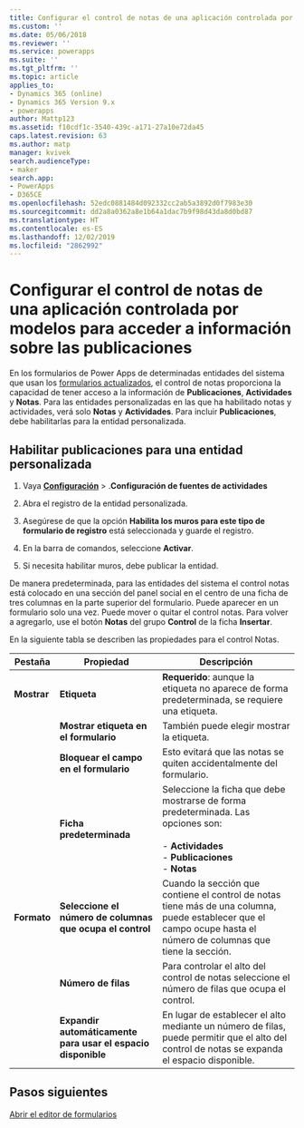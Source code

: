 ```yaml
---
title: Configurar el control de notas de una aplicación controlada por modelos para acceder a información sobre las publicaciones en Power Apps | MicrosoftDocs
ms.custom: ''
ms.date: 05/06/2018
ms.reviewer: ''
ms.service: powerapps
ms.suite: ''
ms.tgt_pltfrm: ''
ms.topic: article
applies_to:
- Dynamics 365 (online)
- Dynamics 365 Version 9.x
- powerapps
author: Mattp123
ms.assetid: f10cdf1c-3540-439c-a171-27a10e72da45
caps.latest.revision: 63
ms.author: matp
manager: kvivek
search.audienceType:
- maker
search.app:
- PowerApps
- D365CE
ms.openlocfilehash: 52edc0881484d092332cc2ab5a3892d0f7983e30
ms.sourcegitcommit: dd2a8a0362a8e1b64a1dac7b9f98d43da8d0bd87
ms.translationtype: HT
ms.contentlocale: es-ES
ms.lasthandoff: 12/02/2019
ms.locfileid: "2862992"
---
```

# <a name="set-up-the-model-driven-app-notes-control-to-access-information-about-posts"></a>Configurar el control de notas de una aplicación controlada por modelos para acceder a información sobre las publicaciones

 En los formularios de Power Apps de determinadas entidades del sistema que usan los [formularios actualizados](main-form-presentations.md#updated-forms), el control de notas proporciona la capacidad de tener acceso a la información de **Publicaciones**, **Actividades** y **Notas**. Para las entidades personalizadas en las que ha habilitado notas y actividades, verá solo **Notas** y **Actividades**. Para incluir **Publicaciones**, debe habilitarlas para la entidad personalizada.  
  
## <a name="enable-posts-for-a-custom-entity"></a>Habilitar publicaciones para una entidad personalizada  
  
1.  Vaya **[Configuración](advanced-navigation.md#settings)** > .**Configuración de fuentes de actividades** 
  
2.  Abra el registro de la entidad personalizada.  
  
3.  Asegúrese de que la opción **Habilita los muros para este tipo de formulario de registro** está seleccionada y guarde el registro.  
  
4.  En la barra de comandos, seleccione **Activar**.  
  
5.  Si necesita habilitar muros, debe publicar la entidad.  
  
 De manera predeterminada, para las entidades del sistema el control notas está colocado en una sección del panel social en el centro de una ficha de tres columnas en la parte superior del formulario. Puede aparecer en un formulario solo una vez. Puede mover o quitar el control notas. Para volver a agregarlo, use el botón **Notas** del grupo **Control** de la ficha **Insertar**.  
  
 En la siguiente tabla se describen las propiedades para el control Notas.  
  
|Pestaña|Propiedad|Descripción|  
|---------|--------------|-----------------|  
|**Mostrar**|**Etiqueta**|**Requerido**: aunque la etiqueta no aparece de forma predeterminada, se requiere una etiqueta.|  
||**Mostrar etiqueta en el formulario**|También puede elegir mostrar la etiqueta.|  
||**Bloquear el campo en el formulario**|Esto evitará que las notas se quiten accidentalmente del formulario.|  
||**Ficha predeterminada**|Seleccione la ficha que debe mostrarse de forma predeterminada. Las opciones son:<br /><br /> - **Actividades**<br />- **Publicaciones**<br />- **Notas**|  
|**Formato**|**Seleccione el número de columnas que ocupa el control**|Cuando la sección que contiene el control de notas tiene más de una columna, puede establecer que el campo ocupe hasta el número de columnas que tiene la sección.|  
||**Número de filas**|Para controlar el alto del control de notas seleccione el número de filas que ocupa el control.|  
||**Expandir automáticamente para usar el espacio disponible**|En lugar de establecer el alto mediante un número de filas, puede permitir que el alto del control de notas se expanda el espacio disponible.|  
  
## <a name="next-steps"></a>Pasos siguientes
[Abrir el editor de formularios](open-form-editor.md)
